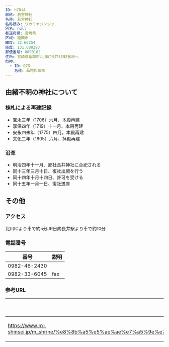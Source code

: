 ```yaml
---
ID: h7DiA
総称: 若宮神社
名称: 若宮神社
名称読み: ワカミヤジンジャ
別名: null
都道府県: 宮崎県
区域: 延岡市
緯度: 32.66254
経度: 131.688293
郵便番号: 8890102
住所: 宮崎県延岡市北川町長井5192番地ヘ
祭神:
  - ID: O7S
    名称: 品陀和気命
---
```


## 由緒不明の神社について

### 棟札による再建記録

- 宝永三年（1706）六月、本殿再建
- 享保四年（1719）十一月、本殿再建
- 安永四未年（1775）四月，本殿再建
- 文化二年（1805）六月、拝殿再建

### 沿革

- 明治四年十一月、郷社長井神社に合祀される
- 同十三年三月十日、復社出願を行う
- 同十四年十月十四日、許可を受ける
- 同十五年一月一日、復社遷座

## その他

### アクセス

北川ICより車で約5分JR日向長井駅より車で約10分

### 電話番号

| 番号         | 説明 |
| ------------ | ---- |
| 0982-46-2430 |      |
| 0982-33-6045 | fax  |

### 参考URL

| URL                                                                                                                                                                                          | 説明   |
| -------------------------------------------------------------------------------------------------------------------------------------------------------------------------------------------- | ------ |
| https://www.m-shinsei.jp/m_shrine/%e8%8b%a5%e5%ae%ae%e7%a5%9e%e7%a4%be%ef%bc%88%e3%82%8f%e3%81%8b%e3%81%bf%e3%82%84%e3%81%98%e3%82%93%e3%81%98%e3%82%83%ef%bc%89%e5%bb%b6%e5%b2%a1%e5%b8%82/ | 神社庁 |
